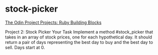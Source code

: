 # stock-picker

[The Odin Project Projects: Ruby Building Blocks](http://www.theodinproject.com/courses/ruby-programming/lessons/building-blocks)

Project 2: Stock Picker  Your Task Implement a method #stock_picker that takes in an array of stock prices, one for each hypothetical day. It should return a pair of days representing the best day to buy and the best day to sell. Days start at 0.
